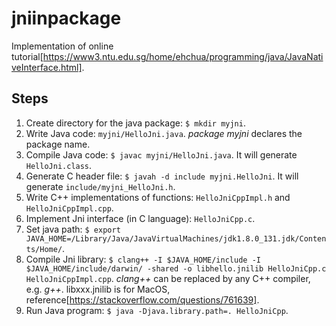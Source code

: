 # jniinpackage
Implementation of online tutorial[https://www3.ntu.edu.sg/home/ehchua/programming/java/JavaNativeInterface.html].

## Steps
1. Create directory for the java package: `$ mkdir myjni`.
1. Write Java code: `myjni/HelloJni.java`.  _package myjni_ declares the package name.
1. Compile Java code: `$ javac myjni/HelloJni.java`.  It will generate `HelloJni.class`.
1. Generate C header file: `$ javah -d include myjni.HelloJni`.  It will generate `include/myjni_HelloJni.h`.
1. Write C++ implementations of functions: `HelloJniCppImpl.h` and `HelloJniCppImpl.cpp`.
1. Implement Jni interface (in C language): `HelloJniCpp.c`.
1. Set java path: `$ export JAVA_HOME=/Library/Java/JavaVirtualMachines/jdk1.8.0_131.jdk/Contents/Home/`.
1. Compile Jni library: `$ clang++ -I $JAVA_HOME/include -I $JAVA_HOME/include/darwin/ -shared -o libhello.jnilib HelloJniCpp.c HelloJniCppImpl.cpp`.  _clang++_ can be replaced by any C++ compiler, e.g. _g++_.  libxxx.jnilib is for MacOS, reference[https://stackoverflow.com/questions/761639].
1. Run Java program: `$ java -Djava.library.path=. HelloJniCpp`.
